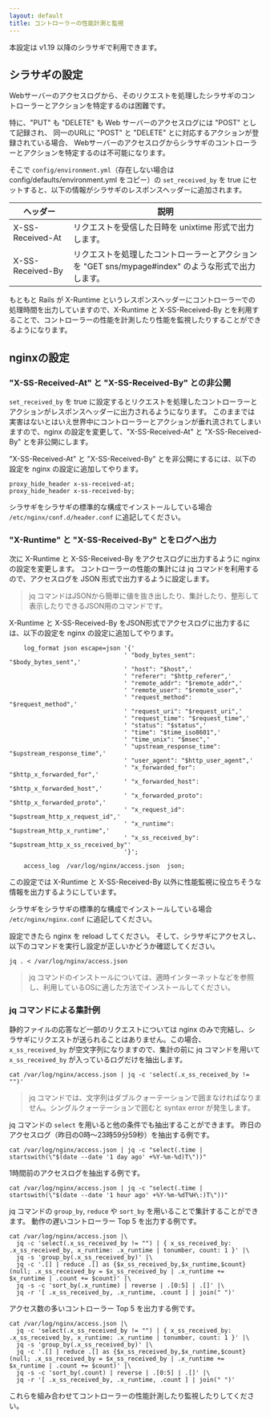 ```yaml
---
layout: default
title: コントローラーの性能計測と監視
---
```


本設定は v1.19 以降のシラサギで利用できます。

## シラサギの設定

Webサーバーのアクセスログから、そのリクエストを処理したシラサギのコントローラーとアクションを特定するのは困難です。

特に、"PUT" も "DELETE" も Web サーバーのアクセスログには "POST" として記録され、
同一のURLに "POST" と "DELETE" とに対応するアクションが登録されている場合、
Webサーバーのアクセスログからシラサギのコントローラーとアクションを特定するのは不可能になります。

そこで `config/environment.yml`（存在しない場合は config/defaults/environment.yml をコピー）の `set_received_by` を true にセットすると、以下の情報がシラサギのレスポンスヘッダーに追加されます。

| ヘッダー          | 説明             |
|------------------|------------------|
| X-SS-Received-At | リクエストを受信した日時を unixtime 形式で出力します。 |
| X-SS-Received-By | リクエストを処理したコントローラーとアクションを "GET sns/mypage#index" のような形式で出力します。 |

もともと Rails が X-Runtime というレスポンスヘッダーにコントローラーでの処理時間を出力していますので、X-Runtime と X-SS-Received-By とを利用することで、コントローラーの性能を計測したり性能を監視したりすることができるようになります。

## nginxの設定

### "X-SS-Received-At" と "X-SS-Received-By" との非公開

`set_received_by` を true に設定するとリクエストを処理したコントローラーとアクションがレスポンスヘッダーに出力されるようになります。
このままでは実害はないとはいえ世界中にコントローラーとアクションが垂れ流されてしまいますので、nginx の設定を変更して、"X-SS-Received-At" と "X-SS-Received-By" とを非公開にします。

"X-SS-Received-At" と "X-SS-Received-By" とを非公開にするには、以下の設定を nginx の設定に追加してやります。

~~~
proxy_hide_header x-ss-received-at;
proxy_hide_header x-ss-received-by;
~~~

シラサギをシラサギの標準的な構成でインストールしている場合 `/etc/nginx/conf.d/header.conf` に追記してください。

### "X-Runtime" と "X-SS-Received-By" とをログへ出力

次に X-Runtime と X-SS-Received-By をアクセスログに出力するように nginx の設定を変更します。
コントローラーの性能の集計には jq コマンドを利用するので、アクセスログを JSON 形式で出力するように設定します。

> jq コマンドはJSONから簡単に値を抜き出したり、集計したり、整形して表示したりできるJSON用のコマンドです。

X-Runtime と X-SS-Received-By をJSON形式でアクセスログに出力するには、以下の設定を nginx の設定に追加してやります。

~~~
    log_format json escape=json '{'
                                ' "body_bytes_sent": "$body_bytes_sent",'
                                ' "host": "$host",'
                                ' "referer": "$http_referer",'
                                ' "remote_addr": "$remote_addr",'
                                ' "remote_user": "$remote_user",'
                                ' "request_method": "$request_method",'
                                ' "request_uri": "$request_uri",'
                                ' "request_time": "$request_time",'
                                ' "status": "$status",'
                                ' "time": "$time_iso8601",'
                                ' "time_unix": "$msec",'
                                ' "upstream_response_time": "$upstream_response_time",'
                                ' "user_agent": "$http_user_agent",'
                                ' "x_forwarded_for": "$http_x_forwarded_for",'
                                ' "x_forwarded_host": "$http_x_forwarded_host",'
                                ' "x_forwarded_proto": "$http_x_forwarded_proto",'
                                ' "x_request_id": "$upstream_http_x_request_id",'
                                ' "x_runtime": "$upstream_http_x_runtime",'
                                ' "x_ss_received_by": "$upstream_http_x_ss_received_by"'
                                '}';

    access_log  /var/log/nginx/access.json  json;
~~~

この設定では X-Runtime と X-SS-Received-By 以外に性能監視に役立ちそうな情報を出力するようにしています。

シラサギをシラサギの標準的な構成でインストールしている場合 `/etc/nginx/nginx.conf` に追記してください。

設定できたら nginx を reload してください。
そして、シラサギにアクセスし、以下のコマンドを実行し設定が正しいかどうか確認してください。

~~~
jq . < /var/log/nginx/access.json
~~~

> jq コマンドのインストールについては、適時インターネットなどを参照し、利用しているOSに適した方法でインストールしてください。

### jq コマンドによる集計例

静的ファイルの応答など一部のリクエストについては nginx のみで完結し、シラサギにリクエストが送られることはありません。この場合、`x_ss_received_by` が空文字列になりますので、集計の前に jq コマンドを用いて `x_ss_received_by` が入っているログだけを抽出します。

~~~
cat /var/log/nginx/access.json | jq -c 'select(.x_ss_received_by != "")'
~~~

> jq コマンドでは、文字列はダブルクォーテーションで囲まなければなりません。シングルクォーテーションで囲むと syntax error が発生します。

jq コマンドの `select` を用いると他の条件でも抽出することができます。
昨日のアクセスログ（昨日の0時～23時59分59秒）を抽出する例です。

~~~
cat /var/log/nginx/access.json | jq -c "select(.time | startswith(\"$(date --date '1 day ago' +%Y-%m-%d)T\"))"
~~~

1時間前のアクセスログを抽出する例です。

~~~
cat /var/log/nginx/access.json | jq -c "select(.time | startswith(\"$(date --date '1 hour ago' +%Y-%m-%dT%H\:)T\"))"
~~~

jq コマンドの `group_by`, `reduce` や `sort_by` を用いることで集計することができます。
動作の遅いコントローラー Top 5 を出力する例です。

~~~
cat /var/log/nginx/access.json |\
  jq -c 'select(.x_ss_received_by != "") | { x_ss_received_by: .x_ss_received_by, x_runtime: .x_runtime | tonumber, count: 1 }' |\
  jq -s 'group_by(.x_ss_received_by)' |\
  jq -c '.[] | reduce .[] as {$x_ss_received_by,$x_runtime,$count} (null; .x_ss_received_by = $x_ss_received_by | .x_runtime += $x_runtime | .count += $count)' |\
  jq -s -c 'sort_by(.x_runtime) | reverse | .[0:5] | .[]' |\
  jq -r '[ .x_ss_received_by, .x_runtime, .count ] | join(" ")'
~~~

アクセス数の多いコントローラー Top 5 を出力する例です。

~~~
cat /var/log/nginx/access.json |\
  jq -c 'select(.x_ss_received_by != "") | { x_ss_received_by: .x_ss_received_by, x_runtime: .x_runtime | tonumber, count: 1 }' |\
  jq -s 'group_by(.x_ss_received_by)' |\
  jq -c '.[] | reduce .[] as {$x_ss_received_by,$x_runtime,$count} (null; .x_ss_received_by = $x_ss_received_by | .x_runtime += $x_runtime | .count += $count)' |\
  jq -s -c 'sort_by(.count) | reverse | .[0:5] | .[]' |\
  jq -r '[ .x_ss_received_by, .x_runtime, .count ] | join(" ")'
~~~

これらを組み合わせてコントローラーの性能計測したり監視したりしてください。

